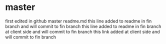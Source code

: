 # master
first edited in github master readme.md
this line added to readme in fin branch and will commit to fin branch
this line added to readme in fin branch at client side and will commit to fin branch
this link added at client side and will commit to fin branch
